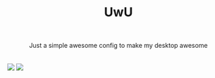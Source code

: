 <h1 align="center"> UwU</h1><br>
<p align="center"> Just a simple awesome config to make my desktop awesome </p><br>

<img src="https://i.imgur.com/aCMTlSO.png" align="center"/>
<img src="https://i.imgur.com/PQ667O0.png" align="center"/>
